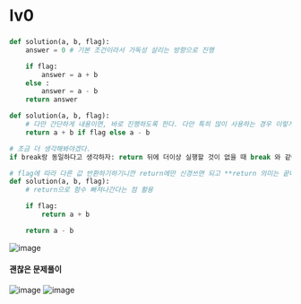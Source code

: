 # lv0

### 
```python
def solution(a, b, flag):
    answer = 0 # 기본 조건이라서 가독성 살리는 방향으로 진행

    if flag:
        answer = a + b
    else :
        answer = a - b
    return answer


```

```python
def solution(a, b, flag):
    # 다만 간단하게 내용이면, 바로 진행하도록 한다. 다만 특히 많이 사용하는 경우 이렇게 한줄로 쓸수 있다. 
    return a + b if flag else a - b

```

```python
# 조금 더 생각해봐야겠다.
if break랑 동일하다고 생각하자: return 뒤에 더이상 실행할 것이 없을 때 break 와 같이 함수 단위에서 사용할 수 있는 것

# flag에 따라 다른 값 반환하기하기니깐 return에만 신경쓰면 되고 **return 의미는 끝나고 함수 탈출(종료)** --> 이니깐 동작 시뮬레이션해서 if 걸리면 그 아래는 실행이 안되고 끝나니깐 안걸릴때 return만 넣어주면 된다. **그뒤로 실행해야될 것이 없음.** 
def solution(a, b, flag):
    # return으로 함수 빠져나간다는 점 활용

    if flag:
        return a + b

    return a - b


```


![image](https://github.com/user-attachments/assets/556deb7a-8134-4517-a473-2ae91c8b2d3f)

#### 괜찮은 문제풀이
![image](https://github.com/user-attachments/assets/d10b1ad4-1888-4505-8f73-28d06cc2ecfe)
![image](https://github.com/user-attachments/assets/04c86762-cff5-4a23-8c99-6274ec49b5e6)


